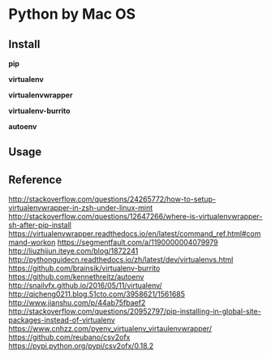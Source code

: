 # Python by Mac OS

## Install

**pip**

**virtualenv**

**virtualenvwrapper**

**virtualenv-burrito**

**autoenv**

## Usage

## Reference

http://stackoverflow.com/questions/24265772/how-to-setup-virtualenvwrapper-in-zsh-under-linux-mint
http://stackoverflow.com/questions/12647266/where-is-virtualenvwrapper-sh-after-pip-install
https://virtualenvwrapper.readthedocs.io/en/latest/command_ref.html#command-workon
https://segmentfault.com/a/1190000004079979
http://liuzhijun.iteye.com/blog/1872241
http://pythonguidecn.readthedocs.io/zh/latest/dev/virtualenvs.html
https://github.com/brainsik/virtualenv-burrito
https://github.com/kennethreitz/autoenv
http://snailvfx.github.io/2016/05/11/virtualenv/
http://qicheng0211.blog.51cto.com/3958621/1561685
http://www.jianshu.com/p/44ab75fbaef2
http://stackoverflow.com/questions/20952797/pip-installing-in-global-site-packages-instead-of-virtualenv
https://www.cnhzz.com/pyenv_virtualenv_virtaulenvwrapper/
https://github.com/reubano/csv2ofx
https://pypi.python.org/pypi/csv2ofx/0.18.2
